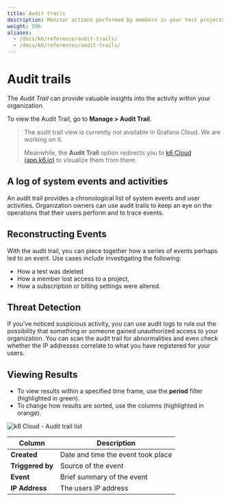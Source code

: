 ```yaml
---
title: Audit trails
description: Monitor actions performed by members in your test projects. 
weight: 506
aliases:
  - /docs/k6/reference/audit-trails/
  - /docs/k6/references/audit-trails/
---
```


# Audit trails

The *Audit Trail* can provide valuable insights into the activity within your organization.

To view the Audit Trail, go to  **Manage > Audit Trail**.

> The audit trail view is currently not available in Grafana Cloud. We are working on it.
> 
> Meanwhile, the **Audit Trail** option redirects you to [k6 Cloud (app.k6.io)](https://app.k6.io/) to visualize them from there. 

## A log of system events and activities

An audit trail provides a chronological list of system events and user activities. 
Organization owners can use audit trails to keep an eye on the operations that their users perform and to trace events.

## Reconstructing Events

With the audit trail, you can piece together how a series of events perhaps led to an event.
Use cases include investigating the following:
- How a test was deleted
- How a member lost access to a project,
- How a subscription or billing settings were altered.

## Threat Detection

If you've noticed suspicious activity,
you can use audit logs to rule out the possibility that something or someone gained unauthorized access to your organization.
You can scan the audit trail for abnormalities and even check whether the IP addresses correlate to what you have 
registered for your users.

## Viewing Results
- To view results within a specified time frame, use the **period** filter (highlighted in green).
- To change how results are sorted, use the columns (highlighted in orange).

![k6 Cloud - Audit trail list](/media/docs/k6/screenshoot-k6-cloud-audit-trail.png)

| Column                        | Description                                   |
| ----------------------------- | --------------------------------------------- |
| **Created**                   | Date and time the event took place            |
| **Triggered by**              | Source of the event                           |
| **Event**                     | Brief summary of the event                    |
| **IP Address**                | The users IP address                          |
